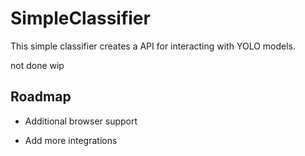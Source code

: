 # SimpleClassifier
This simple classifier creates a API for interacting with YOLO models. 


not done wip 
## Roadmap

- Additional browser support

- Add more integrations

